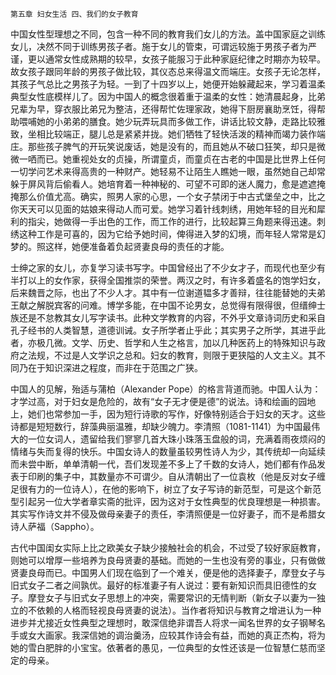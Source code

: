     第五章 妇女生活 四、我们的女子教育 

   中国女性型理想之不同，包含一种不同的教育我们女儿的方法。盖中国家庭之训练女儿，决然不同于训练男孩子者。施于女儿的管束，可谓远较施于男孩子者为严谨，更以通常女性成熟期的较早，女孩子能服习于此种家庭纪律之时期亦为较早。故女孩子跟同年龄的男孩子做比较，其仪态总来得温文而端庄。女孩子无论怎样，其孩子气总比之男孩子为轻。一到了十四岁以上，她便开始躲藏起来，学习着温柔典型女性底模样儿了。因为中国人的概念很着重于温柔的女性：她清晨起身，比弟兄辈为早，穿衣服比弟兄为整洁，还得帮忙佐理家政，她得下厨房襄助烹饪，得帮助喂哺她的小弟弟的膳食。她少玩弄玩具而多做工作，讲话比较文静，走路比较雅致，坐相比较端正，腿儿总是紧紧并拢。她们牺牲了轻快活泼的精神而竭力装作端庄。那些孩子脾气的开玩笑说废话，她是没有的，而且她从不破口狂笑，却只是微微一哂而已。她重视处女的贞操，所谓童贞，而童贞在古老的中国是比世界上任何一切学问艺术来得高贵的一种财产。她轻易不让陌生人瞧她一眼，虽然她自己却常躲于屏风背后偷看人。她培育着一种神秘的、可望不可即的迷人魔力，愈是遮遮掩掩那么价值尤高。确实，照男人家的心思，一个女子禁闭于中古式堡垒之中，比之你天天可以见面的姑娘来得动人而可爱。她学习着针线刺绣，用她年轻的目光和犀利的指尖，她做得一手出色的工作，而工作的进行，比较起算三角题来得迅速。刺绣这种工作是可喜的，因为它给予她时间，俾得进入梦的幻境，而年轻人常常是幻梦的。照这样，她便准备着负起贤妻良母的责任的才能。

   士绅之家的女儿，亦复学习读书写字。中国曾经出了不少女才子，而现代也至少有半打以上的女作家，获得全国推崇的荣誉。两汉之时，有许多着盛名的饱学妇女，后来魏晋之际，也出了不少人才。其中有一位谢道韫多才善辩，往往能替她的夫弟王献之解脱宾客的问难。博学多能，在中国不论男女，总觉得有限得很，但缙绅士族还是不怠教其女儿写字读书。此种文学教育的内容，不外乎文章诗词历史和采自孔子经书的人类智慧，道德训诫。女子所学者止乎此；其实男子之所学，其进乎此者，亦极几微。文学、历史、哲学和人生之格言，加以几种医药上的特殊知识与政府之法规，不过是人文学识之总和。妇女的教育，则限于更狭隘的人文主义。其不同乃在于知识深进之程度，而非在于范围之广狭。

   中国人的见解，殆适与蒲柏（Alexander Pope）的格言背道而驰。中国人认为：才学过高，对于妇女是危险的，故有“女子无才便是德”的说法。诗和绘画的园地上，她们也常参加一手，因为短行诗歌的写作，好像特别适合于妇女的天才。这些诗都是短短数行，辞藻典丽温雅，却缺少魄力。李清照（1081-1141）为中国最伟大的一位女词人，遗留给我们寥寥几首大珠小珠落玉盘般的词，充满着雨夜烦闷的情绪与失而复得的快乐。中国女诗人的数量虽较男性诗人为少，其传统却一向延续而未尝中断，单单清朝一代，吾们发现差不多上了千数的女诗人，她们都有作品发表于印刷的集子中，其数量亦不可谓少。自从清朝出了一位袁枚（他是反对女子缠足很有力的一位诗人），在他的影响下，树立了女子写诗的新范型，可是这个新范型引起另一位大学者章实斋的批评，因为这对于女性典型的优良理想是一种损害。其实写作诗文并不侵及做母亲妻子的责任，李清照便是一位好妻子，而不是希腊女诗人萨福（Sappho）。

   古代中国闺女实际上比之欧美女子缺少接触社会的机会，不过受了较好家庭教育，则她可以增厚一些培养为良母贤妻的基础。而她的一生也没有旁的事业，只有做做贤妻良母而已。中国男人们现在临到了一个难关，便是他的选择妻子，摩登女子与旧式女子二者之间孰优。最好的标准妻子有人说过：要有新知识而具旧德性的女子。摩登女子与旧式女子思想上的冲突，需要常识的无情判断（新女子以妻为一独立的不依赖的人格而轻视良母贤妻的说法）。当作者将知识与教育之增进认为一种进步并尤接近女性典型之理想时，敢深信绝非谓吾人将求一闻名世界的女子钢琴名手或女大画家。我深信她的调治羹汤，应较其作诗会有益，而她的真正杰构，将为她的雪白肥胖的小宝宝。依著者的愚见，一位典型的女性还该是一位智慧仁慈而坚定的母亲。

